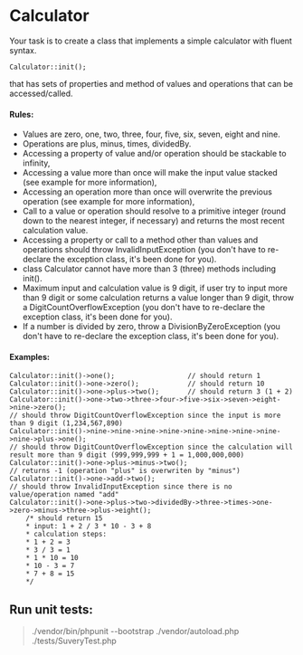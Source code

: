 # Calculator
Your task is to create a class that implements a simple calculator with fluent syntax.

    Calculator::init();

that has sets of properties and method of values and operations that can be accessed/called.

#### Rules:
*  Values are zero, one, two, three, four, five, six, seven, eight and nine.
*  Operations are plus, minus, times, dividedBy.
*  Accessing a property of value and/or operation should be stackable to infinity,
*  Accessing a value more than once will make the input value stacked (see example for more information),
*  Accessing an operation more than once will overwrite the previous operation (see example for more information),
*  Call to a value or operation should resolve to a primitive integer (round down to the nearest integer, if necessary) and returns the most recent calculation value.
*  Accessing a property or call to a method other than values and operations should throw InvalidInputException (you don't have to re-declare the exception class, it's been done for you).
*  class Calculator cannot have more than 3 (three) methods including init().
*  Maximum input and calculation value is 9 digit, if user try to input more than 9 digit or some calculation returns a value longer than 9 digit, throw a DigitCountOverflowException (you don't have to re-declare the exception class, it's been done for you).
*  If a number is divided by zero, throw a DivisionByZeroException (you don't have to re-declare the exception class, it's been done for you).
#### Examples:
    Calculator::init()->one();                  // should return 1
    Calculator::init()->one->zero();            // should return 10
    Calculator::init()->one->plus->two();       // should return 3 (1 + 2)
    Calculator::init()->one->two->three->four->five->six->seven->eight->nine->zero();
    // should throw DigitCountOverflowException since the input is more than 9 digit (1,234,567,890)
    Calculator::init()->nine->nine->nine->nine->nine->nine->nine->nine->nine->plus->one();
    // should throw DigitCountOverflowException since the calculation will result more than 9 digit (999,999,999 + 1 = 1,000,000,000)
    Calculator::init()->one->plus->minus->two();
    // returns -1 (operation "plus" is overwriten by "minus")
    Calculator::init()->one->add->two();
    // should throw InvalidInputException since there is no value/operation named "add"
    Calculator::init()->one->plus->two->dividedBy->three->times->one->zero->minus->three->plus->eight();
        /* should return 15
        * input: 1 + 2 / 3 * 10 - 3 + 8
        * calculation steps:
        * 1 + 2 = 3
        * 3 / 3 = 1
        * 1 * 10 = 10
        * 10 - 3 = 7
        * 7 + 8 = 15
        */

## Run unit tests:
>./vendor/bin/phpunit --bootstrap ./vendor/autoload.php ./tests/SuveryTest.php